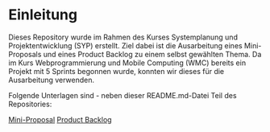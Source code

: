 # Einleitung
Dieses Repository wurde im Rahmen des Kurses Systemplanung und Projektentwicklung (SYP) erstellt. Ziel dabei ist die Ausarbeitung eines Mini-Proposals und eines Product Backlog zu einem selbst gewählten Thema. Da im Kurs Webprogrammierung und Mobile Computing (WMC) bereits ein Projekt mit 5 Sprints begonnen wurde, konnten wir dieses für die Ausarbeitung verwenden.

Folgende Unterlagen sind - neben dieser README.md-Datei Teil des Repositories:

[Mini-Proposal](SommerprojektHuber_4ACIF.pdf)
[Product Backlog](ProductBacklog.xlsx)
